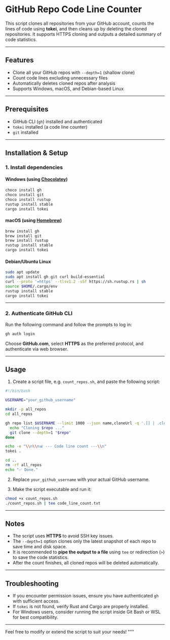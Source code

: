 # GitHub Repo Code Line Counter

This script clones all repositories from your GitHub account, counts the lines of code using **tokei**, and then cleans up by deleting the cloned repositories. It supports HTTPS cloning and outputs a detailed summary of code statistics.

---

## Features
- Clone all your GitHub repos with `--depth=1` (shallow clone)
- Count code lines excluding unnecessary files
- Automatically deletes cloned repos after analysis
- Supports Windows, macOS, and Debian-based Linux

---

## Prerequisites

- GitHub CLI (`gh`) installed and authenticated
- `tokei` installed (a code line counter)
- `git` installed

---

## Installation & Setup

### 1. Install dependencies

#### Windows (using [Chocolatey](https://chocolatey.org/))

```powershell
choco install gh
choco install git
choco install rustup
rustup install stable
cargo install tokei
```

#### macOS (using [Homebrew](https://brew.sh/))

```bash
brew install gh
brew install git
brew install rustup
rustup install stable
cargo install tokei
```

#### Debian/Ubuntu Linux

```bash
sudo apt update
sudo apt install gh git curl build-essential
curl --proto '=https' --tlsv1.2 -sSf https://sh.rustup.rs | sh
source $HOME/.cargo/env
rustup install stable
cargo install tokei
```

---

### 2. Authenticate GitHub CLI

Run the following command and follow the prompts to log in:

```bash
gh auth login
```

Choose **GitHub.com**, select **HTTPS** as the preferred protocol, and authenticate via web browser.

---

## Usage

1. Create a script file, e.g. `count_repos.sh`, and paste the following script:

```bash
#!/bin/bash

USERNAME="your_github_username"

mkdir -p all_repos
cd all_repos

gh repo list $USERNAME --limit 1000 --json name,cloneUrl -q '.[] | .cloneUrl' | while read repo; do
  echo "Cloning $repo ..."
  git clone --depth=1 "$repo"
done

echo -e "\\n\\n📊 --- Code line count ---\\n"
tokei .

cd ..
rm -rf all_repos
echo "✅ Done."
```

2. Replace `your_github_username` with your actual GitHub username.

3. Make the script executable and run it:

```bash
chmod +x count_repos.sh
./count_repos.sh | tee code_line_count.txt
```

---

## Notes

- The script uses **HTTPS** to avoid SSH key issues.
- The `--depth=1` option clones only the latest snapshot of each repo to save time and disk space.
- It is recommended to **pipe the output to a file** using `tee` or redirection (`>`) to save the code statistics.
- After the count finishes, all cloned repos will be deleted automatically.

---

## Troubleshooting

- If you encounter permission issues, ensure you have authenticated `gh` with sufficient access.
- If `tokei` is not found, verify Rust and Cargo are properly installed.
- For Windows users, consider running the script inside Git Bash or WSL for best compatibility.

---

Feel free to modify or extend the script to suit your needs!
"""
```
